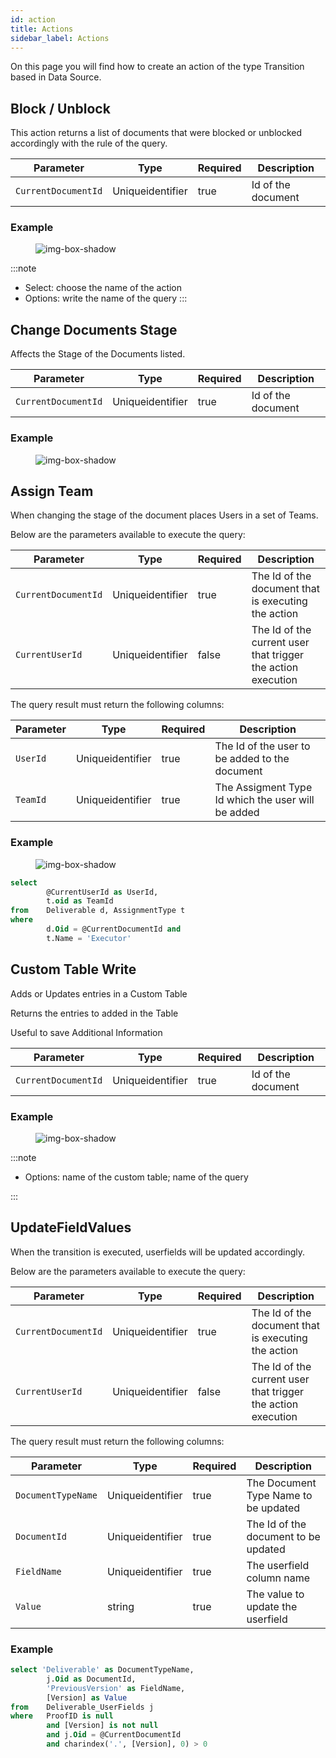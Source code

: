 ```yaml
---
id: action
title: Actions
sidebar_label: Actions
---
```


On this page you will find how to create an action of the type Transition based in Data Source.
## Block / Unblock

This action returns a list of documents that were blocked or unblocked accordingly with the rule of the query.

<table className="custom-table">
    <thead> 
        <tr>
            <th>Parameter</th>
            <th>Type</th>
            <th>Required</th>
            <th>Description</th>
        </tr>
    </thead>
    <tbody>
        <tr className="selected">
            <td><code>CurrentDocumentId</code></td>
            <td>Uniqueidentifier</td>
            <td>true</td>
            <td>Id of the document</td> 
        </tr>
    </tbody>
</table>

<h3>Example</h3>

<figure>

![img-box-shadow](/img/craft/configuration/action/blockDocuments_example.png)
</figure>

:::note
- Select: choose the name of the action
- Options: write the name of the query
:::


## Change Documents Stage

Affects the Stage of the Documents listed.

<table className="custom-table">
    <thead> 
        <tr>
            <th>Parameter</th>
            <th>Type</th>
            <th>Required</th>
            <th>Description</th>
        </tr>
    </thead>
    <tbody>
        <tr className="selected">
            <td><code>CurrentDocumentId</code></td>
            <td>Uniqueidentifier</td>
            <td>true</td>
            <td>Id of the document</td> 
        </tr>
    </tbody>
</table>

<h3>Example</h3>

<figure>

![img-box-shadow](/img/craft/configuration/action/changeDocumentStage.png)
</figure>


## Assign Team

When changing the stage of the document places Users in a set of Teams.

Below are the parameters available to execute the query:
<table className="custom-table">
    <thead> 
        <tr>
            <th>Parameter</th>
            <th>Type</th>
            <th>Required</th>
            <th>Description</th>
        </tr>
    </thead>
    <tbody>
        <tr className="selected">
            <td><code>CurrentDocumentId</code></td>
            <td>Uniqueidentifier</td>
            <td>true</td>
            <td>The Id of the document that is executing the action</td> 
        </tr>
        <tr className="selected">
            <td><code>CurrentUserId</code></td>
            <td>Uniqueidentifier</td>
            <td>false</td>
            <td>The Id of the current user that trigger the action execution</td> 
        </tr>
    </tbody>
</table>


The query result must return the following columns:
<table className="custom-table">
    <thead> 
        <tr>
            <th>Parameter</th>
            <th>Type</th>
            <th>Required</th>
            <th>Description</th>
        </tr>
    </thead>
    <tbody>
        <tr className="selected">
            <td><code>UserId</code></td>
            <td>Uniqueidentifier</td>
            <td>true</td>
            <td>The Id of the user to be added to the document</td> 
        </tr>
        <tr className="selected">
            <td><code>TeamId</code></td>
            <td>Uniqueidentifier</td>
            <td>true</td>
            <td>The Assigment Type Id which the user will be added</td> 
        </tr>
    </tbody>
</table>

<h3>Example</h3>

<figure>

![img-box-shadow](/img/craft/configuration/action/assignTeam_example.png)
</figure>

```sql title="Query to add the current user to the Executor team"
select  
        @CurrentUserId as UserId,
        t.oid as TeamId
from	Deliverable d, AssignmentType t
where	
        d.Oid = @CurrentDocumentId and
        t.Name = 'Executor'
```

## Custom Table Write

Adds or Updates entries in a Custom Table
<p>Returns the entries to added in the Table​</p>
<p>Useful to save Additional Information​</p>

<table className="custom-table">
    <thead> 
        <tr>
            <th>Parameter</th>
            <th>Type</th>
            <th>Required</th>
            <th>Description</th>
        </tr>
    </thead>
    <tbody>
        <tr className="selected">
            <td><code>CurrentDocumentId</code></td>
            <td>Uniqueidentifier</td>
            <td>true</td>
            <td>Id of the document</td> 
        </tr>
    </tbody>
</table>

<h3>Example</h3>

<figure>
    
![img-box-shadow](/img/craft/configuration/action/customTable_example.png)
</figure>

:::note
- Options: name of the custom table; name of the query
<!-- - The name of the columns in the custom table and in the query must be equal otherwise this action doesn't work. -->
:::

## UpdateFieldValues

When the transition is executed, userfields will be updated accordingly.

Below are the parameters available to execute the query:
<table className="custom-table">
    <thead> 
        <tr>
            <th>Parameter</th>
            <th>Type</th>
            <th>Required</th>
            <th>Description</th>
        </tr>
    </thead>
    <tbody>
        <tr className="selected">
            <td><code>CurrentDocumentId</code></td>
            <td>Uniqueidentifier</td>
            <td>true</td>
            <td>The Id of the document that is executing the action</td> 
        </tr>
        <tr className="selected">
            <td><code>CurrentUserId</code></td>
            <td>Uniqueidentifier</td>
            <td>false</td>
            <td>The Id of the current user that trigger the action execution</td> 
        </tr>
    </tbody>
</table>


The query result must return the following columns:
<table className="custom-table">
    <thead> 
        <tr>
            <th>Parameter</th>
            <th>Type</th>
            <th>Required</th>
            <th>Description</th>
        </tr>
    </thead>
    <tbody>
        <tr className="selected">
            <td><code>DocumentTypeName</code></td>
            <td>Uniqueidentifier</td>
            <td>true</td>
            <td>The Document Type Name to be updated</td> 
        </tr>
        <tr className="selected">
            <td><code>DocumentId</code></td>
            <td>Uniqueidentifier</td>
            <td>true</td>
            <td>The Id of the document to be updated</td> 
        </tr>
        <tr className="selected">
            <td><code>FieldName</code></td>
            <td>Uniqueidentifier</td>
            <td>true</td>
            <td>The userfield column name</td> 
        </tr>
        <tr className="selected">
            <td><code>Value</code></td>
            <td>string</td>
            <td>true</td>
            <td>The value to update the userfield</td> 
        </tr>
    </tbody>
</table>

<h3>Example</h3>

```sql title="Query to update the Version of a specific Deliverable"
select 'Deliverable' as DocumentTypeName,
		j.Oid as DocumentId,
		'PreviousVersion' as FieldName,
		[Version] as Value
from	Deliverable_UserFields j 
where	ProofID is null 
		and [Version] is not null
		and j.Oid = @CurrentDocumentId
		and charindex('.', [Version], 0) > 0
```
